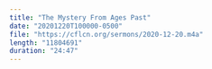 ```yaml
---
title: "The Mystery From Ages Past"
date: "20201220T100000-0500"
file: "https://cflcn.org/sermons/2020-12-20.m4a"
length: "11804691"
duration: "24:47"
---
```

